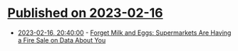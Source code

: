 # [Published on 2023-02-16](index.md)

* [2023-02-16, 20:40:00](https://yro.slashdot.org/story/23/02/16/1957227/forget-milk-and-eggs-supermarkets-are-having-a-fire-sale-on-data-about-you?utm_source=rss1.0mainlinkanon&utm_medium=feed) - [Forget Milk and Eggs: Supermarkets Are Having a Fire Sale on Data About You](https://yro.slashdot.org/story/23/02/16/1957227/forget-milk-and-eggs-supermarkets-are-having-a-fire-sale-on-data-about-you?utm_source=rss1.0mainlinkanon&utm_medium=feed)
